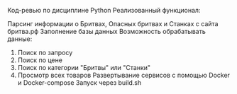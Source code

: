 Код-ревью по дисциплине Python
Реализованный функционал:

Парсинг информации о Бритвах, Опасных бритвах и Станках с сайта бритва.рф
Заполнение базы данных
Возможность обрабатывать данные:
  1. Поиск по запросу
  2. Поиск по цене
  3. Поиск по категории "Бритвы" или "Станки"
  4. Просмотр всех товаров
Развертывание сервисов с помощью Docker и Docker-compose
Запуск через build.sh
